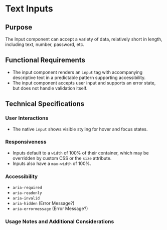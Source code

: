 # Text Inputs

## Purpose

The Input component can accept a variety of data, relatively short in length, including text, number, password, etc.

## Functional Requirements

* The input component renders an `input` tag with accompanying descriptive text in a predictable pattern supporting accessibility.
* The input component accepts user input and supports an error state, but does not handle validation itself.

## Technical Specifications

### User Interactions

* The native `input` shows visible styling for hover and focus states.

### Responsiveness

* Inputs default to a `width` of 100% of their container, which may be overridden by custom CSS or the `size` attribute.
* Inputs also have a `max-width` of 100%.

### Accessibility

* `aria-required` 
* `aria-readonly`
* `aria-invalid`
* `aria-hidden` (Error Message?)
* `aria-errormessage` (Error Message?)

### Usage Notes and Additional Considerations
